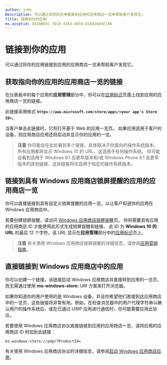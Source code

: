 ```yaml
---
author: jnHs
Description: 可以通过将你的应用链接到应用的应用商店一览来帮助客户发现它。
title: 链接到你的应用
ms.assetid: 5420B65C-7ECE-4364-8959-D1683684E146
---
```


# 链接到你的应用


可以通过将你的应用链接到应用的应用商店一览来帮助客户发现它。

## 获取指向你的应用的应用商店一览的链接


在仪表板中的每个应用的**应用管理**部分中，你可以在[应用标识](view-app-identity-details.md)页面上找到应用的应用商店一览的链接。

此链接采用格式 **`https://www.microsoft.com/store/apps/<your app's Store ID>`**。

当客户单击此链接时，它将打开基于 Web 的应用一览页。 如果应用适用于客户的设备，则应用商店应用还将启动并显示你的应用的一览。

> **注意** 你可能会在此处看到多个链接，具体取决于你面向的操作系统版本。 所有应用都将显示 Windows 10 的 URL，这适用于任何操作系统。 你可能会看到适用于 Windows 8.1 及更早版本和/或 Windows Phone 8.1 及更早版本的其他链接，这些链接将仅适用于指定的操作系统版本。

 

## 链接到具有 Windows 应用商店锁屏提醒的应用的应用商店一览


你可以直接链接到具有自定义锁屏提醒的应用一览，以让客户知道你的应用在 Windows 应用商店中。

若要创建锁屏提醒，请访问 [Windows 应用商店锁屏提醒](http://go.microsoft.com/fwlink/p/?LinkID=534236)页。 你将需要具有应用的应用商店 ID 才能使用此形式生成锁屏提醒和链接。 此 ID 为 **Windows 10 的 URL** 的最后 12 个字符，该 URL 显示在**应用管理**部分中的[应用标识](view-app-identity-details.md)页上。

> **注意** 有关使用 Windows 应用商店锁屏提醒的详细信息，请参阅[应用营销指南](app-marketing-guidelines.md)。

 

## 直接链接到 Windows 应用商店中的应用


你可以创建一个链接，该链接启动 Windows 应用商店并直接转到应用的一览页，而无需通过使用 **ms-windows-store:** URI 方案来打开浏览器。

如果你知道你的用户使用的是 Windows 设备，并且你希望他们直接到达应用商店中的一览页，这些链接将非常有用。例如，在检查浏览器中的用户代理字符串以确认用户的操作系统后，或在已通过 UWP 应用进行通信时，你可能需要应用此协议。

若要使用 Windows 应用商店协议直接链接到应用的应用商店一览，请将应用的应用商店 ID 附加到此链接：

`ms-windows-store://pdp/?ProductId=`

有关使用 Windows 应用商店协议的详细信息，请参阅[启动 Windows 应用商店应用](../launch-resume/launch-store-app.md)。

 

 






<!--HONumber=May16_HO2-->


